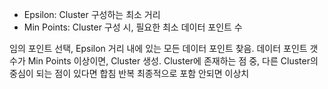 - Epsilon: Cluster 구성하는 최소 거리
- Min Points: Cluster 구성 시, 필요한 최소 데이터 포인트 수

임의 포인트 선택, Epsilon 거리 내에 있는 모든 데이터 포인트 찾음.
데이터 포인트 갯수가 Min Points 이상이면, Cluster 생성.
Cluster에 존재하는 점 중, 다른 Cluster의 중심이 되는 점이 있다면 합침
반복
최종적으로 포함 안되면 이상치
